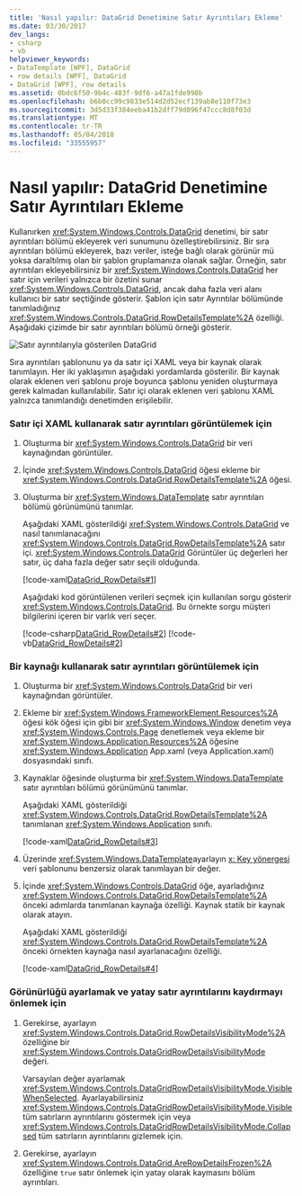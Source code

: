```yaml
---
title: 'Nasıl yapılır: DataGrid Denetimine Satır Ayrıntıları Ekleme'
ms.date: 03/30/2017
dev_langs:
- csharp
- vb
helpviewer_keywords:
- DataTemplate [WPF], DataGrid
- row details [WPF], DataGrid
- DataGrid [WPF], row details
ms.assetid: 0bdc6f50-9b4c-483f-9df6-a47a1fde998b
ms.openlocfilehash: b6b0cc99c9833e514d2d52ecf139ab8e110f73e3
ms.sourcegitcommit: 3d5d33f384eeba41b2dff79d096f47ccc8d8f03d
ms.translationtype: MT
ms.contentlocale: tr-TR
ms.lasthandoff: 05/04/2018
ms.locfileid: "33555957"
---
```

# <a name="how-to-add-row-details-to-a-datagrid-control"></a>Nasıl yapılır: DataGrid Denetimine Satır Ayrıntıları Ekleme
Kullanırken <xref:System.Windows.Controls.DataGrid> denetimi, bir satır ayrıntıları bölümü ekleyerek veri sunumunu özelleştirebilirsiniz. Bir sıra ayrıntıları bölümü ekleyerek, bazı veriler, isteğe bağlı olarak görünür mü yoksa daraltılmış olan bir şablon gruplamanıza olanak sağlar. Örneğin, satır ayrıntıları ekleyebilirsiniz bir <xref:System.Windows.Controls.DataGrid> her satır için verileri yalnızca bir özetini sunar <xref:System.Windows.Controls.DataGrid>, ancak daha fazla veri alanı kullanıcı bir satır seçtiğinde gösterir. Şablon için satır Ayrıntılar bölümünde tanımladığınız <xref:System.Windows.Controls.DataGrid.RowDetailsTemplate%2A> özelliği. Aşağıdaki çizimde bir satır ayrıntıları bölümü örneği gösterir.  
  
 ![Satır ayrıntılarıyla gösterilen DataGrid](../../../../docs/framework/wpf/controls/media/ndp-rowdetails.png "NDP_RowDetails")  
  
 Sıra ayrıntıları şablonunu ya da satır içi XAML veya bir kaynak olarak tanımlayın. Her iki yaklaşımın aşağıdaki yordamlarda gösterilir. Bir kaynak olarak eklenen veri şablonu proje boyunca şablonu yeniden oluşturmaya gerek kalmadan kullanılabilir. Satır içi olarak eklenen veri şablonu XAML yalnızca tanımlandığı denetimden erişilebilir.  
  
### <a name="to-display-row-details-by-using-inline-xaml"></a>Satır içi XAML kullanarak satır ayrıntıları görüntülemek için  
  
1.  Oluşturma bir <xref:System.Windows.Controls.DataGrid> bir veri kaynağından görüntüler.  
  
2.  İçinde <xref:System.Windows.Controls.DataGrid> öğesi ekleme bir <xref:System.Windows.Controls.DataGrid.RowDetailsTemplate%2A> öğesi.  
  
3.  Oluşturma bir <xref:System.Windows.DataTemplate> satır ayrıntıları bölümü görünümünü tanımlar.  
  
     Aşağıdaki XAML gösterildiği <xref:System.Windows.Controls.DataGrid> ve nasıl tanımlanacağını <xref:System.Windows.Controls.DataGrid.RowDetailsTemplate%2A> satır içi. <xref:System.Windows.Controls.DataGrid> Görüntüler üç değerleri her satır, üç daha fazla değer satır seçili olduğunda.  
  
     [!code-xaml[DataGrid_RowDetails#1](../../../../samples/snippets/csharp/VS_Snippets_Wpf/datagrid_rowdetails/cs/mainwindow.xaml#1)]  
  
     Aşağıdaki kod görüntülenen verileri seçmek için kullanılan sorgu gösterir <xref:System.Windows.Controls.DataGrid>. Bu örnekte sorgu müşteri bilgilerini içeren bir varlık veri seçer.  
  
     [!code-csharp[DataGrid_RowDetails#2](../../../../samples/snippets/csharp/VS_Snippets_Wpf/datagrid_rowdetails/cs/mainwindow.xaml.cs#2)]
     [!code-vb[DataGrid_RowDetails#2](../../../../samples/snippets/visualbasic/VS_Snippets_Wpf/datagrid_rowdetails/vb/mainwindow.xaml.vb#2)]  
  
### <a name="to-display-row-details-by-using-a-resource"></a>Bir kaynağı kullanarak satır ayrıntıları görüntülemek için  
  
1.  Oluşturma bir <xref:System.Windows.Controls.DataGrid> bir veri kaynağından görüntüler.  
  
2.  Ekleme bir <xref:System.Windows.FrameworkElement.Resources%2A> öğesi kök öğesi için gibi bir <xref:System.Windows.Window> denetim veya <xref:System.Windows.Controls.Page> denetlemek veya ekleme bir <xref:System.Windows.Application.Resources%2A> öğesine <xref:System.Windows.Application> App.xaml (veya Application.xaml) dosyasındaki sınıfı.  
  
3.  Kaynaklar öğesinde oluşturma bir <xref:System.Windows.DataTemplate> satır ayrıntıları bölümü görünümünü tanımlar.  
  
     Aşağıdaki XAML gösterildiği <xref:System.Windows.Controls.DataGrid.RowDetailsTemplate%2A> tanımlanan <xref:System.Windows.Application> sınıfı.  
  
     [!code-xaml[DataGrid_RowDetails#3](../../../../samples/snippets/csharp/VS_Snippets_Wpf/datagrid_rowdetails/cs/app.xaml#3)]  
  
4.  Üzerinde <xref:System.Windows.DataTemplate>ayarlayın [x: Key yönergesi](../../../../docs/framework/xaml-services/x-key-directive.md) veri şablonunu benzersiz olarak tanımlayan bir değer.  
  
5.  İçinde <xref:System.Windows.Controls.DataGrid> öğe, ayarladığınız <xref:System.Windows.Controls.DataGrid.RowDetailsTemplate%2A> önceki adımlarda tanımlanan kaynağa özelliği. Kaynak statik bir kaynak olarak atayın.  
  
     Aşağıdaki XAML gösterildiği <xref:System.Windows.Controls.DataGrid.RowDetailsTemplate%2A> önceki örnekten kaynağa nasıl ayarlanacağını özelliği.  
  
     [!code-xaml[DataGrid_RowDetails#4](../../../../samples/snippets/csharp/VS_Snippets_Wpf/datagrid_rowdetails/cs/window2.xaml#4)]  
  
### <a name="to-set-visibility-and-prevent-horizontal-scrolling-for-row-details"></a>Görünürlüğü ayarlamak ve yatay satır ayrıntılarını kaydırmayı önlemek için  
  
1.  Gerekirse, ayarlayın <xref:System.Windows.Controls.DataGrid.RowDetailsVisibilityMode%2A> özelliğine bir <xref:System.Windows.Controls.DataGridRowDetailsVisibilityMode> değeri.  
  
     Varsayılan değer ayarlamak <xref:System.Windows.Controls.DataGridRowDetailsVisibilityMode.VisibleWhenSelected>. Ayarlayabilirsiniz <xref:System.Windows.Controls.DataGridRowDetailsVisibilityMode.Visible> tüm satırların ayrıntılarını göstermek için veya <xref:System.Windows.Controls.DataGridRowDetailsVisibilityMode.Collapsed> tüm satırların ayrıntılarını gizlemek için.  
  
2.  Gerekirse, ayarlayın <xref:System.Windows.Controls.DataGrid.AreRowDetailsFrozen%2A> özelliğine `true` satır önlemek için yatay olarak kaymasını bölüm ayrıntıları.

